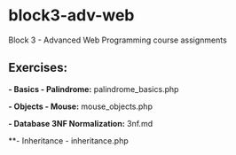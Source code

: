 # block3-adv-web
Block 3 - Advanced Web Programming course assignments

## Exercises:
**- Basics - Palindrome:** palindrome_basics.php

**- Objects - Mouse:** mouse_objects.php

**- Database 3NF Normalization:** 3nf.md

**- Inheritance - inheritance.php
